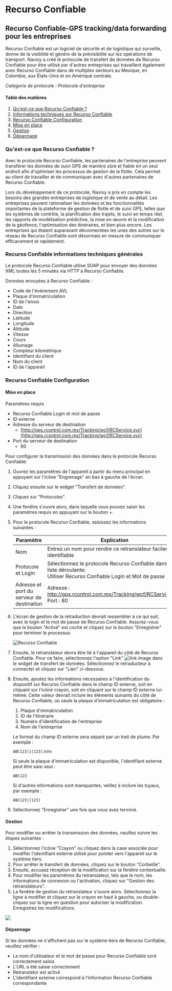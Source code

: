 # Recurso Confiable

## Recurso Confiable-GPS tracking/data forwarding pour les entreprises

Recurso Confiable est un logiciel de sécurité et de logistique qui surveille, donne de la visibilité et génère de la prévisibilité sur les opérations de transport. Navixy a créé le protocole de transfert de données de Recurso Confiable pour être utilisé par d'autres entreprises qui travaillent également avec Recurso Confiable dans de multiples secteurs au Mexique, en Colombie, aux États-Unis et en Amérique centrale.

_Catégorie de protocole : Protocole d'entreprise_

#### Table des matières

1. [Qu'est-ce que Recurso Confiable ?](une-ressource-fiable.md#what-is-rc)
2. [Informations techniques sur Recurso Confiable](une-ressource-fiable.md#tech-info-rc)
3. [Recurso Confiable Configuration](une-ressource-fiable.md#rc-config)
4. [Mise en place](une-ressource-fiable.md#setting-up)
5. [Gestion](une-ressource-fiable.md#managing)
6. [Dépannage](une-ressource-fiable.md#troubleshooting)

### Qu'est-ce que Recurso Confiable ?

Avec le protocole Recurso Confiable, les partenaires de l'entreprise peuvent transférer les données de suivi GPS de manière sûre et fiable en un seul endroit afin d'optimiser les processus de gestion de la flotte. Cela permet au client de travailler et de communiquer avec d'autres partenaires de Recurso Confiable.

Lors du développement de ce protocole, Navixy a pris en compte les besoins des grandes entreprises de logistique et de vente au détail. Les entreprises peuvent rationaliser les données et les fonctionnalités importantes de la plateforme de gestion de flotte et de suivi GPS, telles que les systèmes de contrôle, la planification des trajets, le suivi en temps réel, les rapports de modélisation prédictive, la mise en œuvre et la modification de la géofence, l'optimisation des itinéraires, et bien plus encore. Les entreprises qui étaient auparavant déconnectées les unes des autres sur le réseau de Recurso Confiable sont désormais en mesure de communiquer efficacement et rapidement.

### Recurso Confiable informations techniques générales

Le protocole Recurso Confiable utilise SOAP pour envoyer des données XML toutes les 5 minutes via HTTP à Recurso Confiable.

Données envoyées à Recurso Confiable :

* Code de l'événement AVL
* Plaque d'immatriculation
* ID de l'envoi
* Date
* Direction
* Latitude
* Longitude
* Altitude
* Vitesse
* Cours
* Allumage
* Compteur kilométrique
* Identifiant du client
* Nom du client
* ID de l'appareil

### Recurso Confiable Configuration

#### Mise en place

Paramètres requis

* Recurso Confiable Login et mot de passe
* ID externe
* Adresse du serveur de destination
  * [http://gps.rcontrol.com.mx/Tracking/wcf/RCService.svc](http://gps.rcontrol.com.mx/Tracking/wcf/RCService.svc)
* Port du serveur de destination
  * 80

Pour configurer la transmission des données dans le protocole Recurso Confiable:&#x20;

1. Ouvrez les paramètres de l'appareil à partir du menu principal en appuyant sur l'icône "Engrenage" en bas à gauche de l'écran.
2. Cliquez ensuite sur le widget "Transfert de données".
3. Cliquez sur "Protocoles".
4. Une fenêtre s'ouvre alors, dans laquelle vous pouvez saisir les paramètres requis en appuyant sur le bouton +.
5.  Pour le protocole Recurso Confiable, saisissez les informations suivantes :&#x20;

    <table><thead><tr><th width="187.63641357421875">Paramètre </th><th>Explication </th></tr></thead><tbody><tr><td>Nom </td><td>Entrez un nom pour rendre ce retranslateur facilement identifiable</td></tr><tr><td>Protocole et Login</td><td>Sélectionnez le protocole Recurso Confiable dans la liste déroulante; <br>Utiliser Recurso Confiable Login et Mot de passe </td></tr><tr><td>Adresse et port du serveur de destination </td><td>Adresse : <a href="http://gps.rcontrol.com.mx/Tracking/wcf/RCService.svc">http://gps.rcontrol.com.mx/Tracking/wcf/RCService.svc</a> <br>Port : 80 </td></tr></tbody></table>
6.  L'écran de gestion de la retraduction devrait ressembler à ce qui suit, avec le login et le mot de passe de Recurso Confiable. Assurez-vous que le bouton "Activé" est coché et cliquez sur le bouton "Enregistrer" pour terminer le processus.

    ![Recurso Confiable](https://www.navixy.com/wp-content/uploads/2022/10/pasted-image-0-1-1-600x120.png)
7. Ensuite, le retranslateur devra être lié à l'appareil du côté de Recurso Confiable. Pour ce faire, sélectionnez l'option "Link" <img src="https://www.navixy.com/wp-content/uploads/2022/08/image-3.png" alt="link image" data-size="line"> dans le widget de transfert de données. Sélectionnez le retraducteur à connecter et cliquez sur "Lien" ci-dessous.
8.  Ensuite, ajoutez les informations nécessaires à l'identification du dispositif sur Recurso Confiable dans le champ ID externe, soit en cliquant sur l'icône crayon, soit en cliquant sur le champ ID externe lui-même. Cette valeur devrait inclure les éléments suivants du côté de Recurso Confiable, où seule la plaque d'immatriculation est obligatoire :&#x20;

    1. Plaque d'immatriculation
    2. ID de l'itinéraire
    3. Numéro d'identification de l'entreprise
    4. Nom de l'entreprise

    Le format du champ ID externe sera séparé par un trait de plume. Par exemple :&#x20;

    ```
    ABC123|1|123|John
    ```

    Si seule la plaque d'immatriculation est disponible, l'identifiant externe peut être saisi seul :

    ```
    ABC123
    ```

    Si d'autres informations sont manquantes, veillez à inclure les tuyaux, par exemple :

    ```
    ABC123||123|
    ```
9. Sélectionnez "Enregistrer" une fois que vous avez terminé.

#### Gestion

Pour modifier ou arrêter la transmission des données, veuillez suivre les étapes suivantes :

1. Sélectionnez l'icône "Crayon" ou cliquez dans la case associée pour modifier l'identifiant externe utilisé pour pointer vers l'appareil sur le système tiers.
2. Pour arrêter le transfert de données, cliquez sur le bouton "Corbeille".
3. Ensuite, accusez réception de la modification sur la fenêtre contextuelle.
4. Pour modifier les paramètres du retranslateur, tels que le nom, les informations de connexion ou l'activation, cliquez sur "Gestion des retranslateurs".
5. La fenêtre de gestion du retranslateur s'ouvre alors. Sélectionnez la ligne à modifier et cliquez sur le crayon en haut à gauche, ou double-cliquez sur la ligne en question pour autoriser la modification. Enregistrez les modifications.

![](https://www.navixy.com/wp-content/uploads/2022/10/pasted-image-0-3-600x107.png)

#### Dépannage

Si les données ne s'affichent pas sur le système tiers de Recurso Confiable, veuillez vérifier :

* Le nom d'utilisateur et le mot de passe pour Recurso Confiable sont correctement saisis
* L'URL a été saisie correctement
* Retranslator est activé
* L'identifiant externe correspond à l'information Recurso Confiable correspondante
